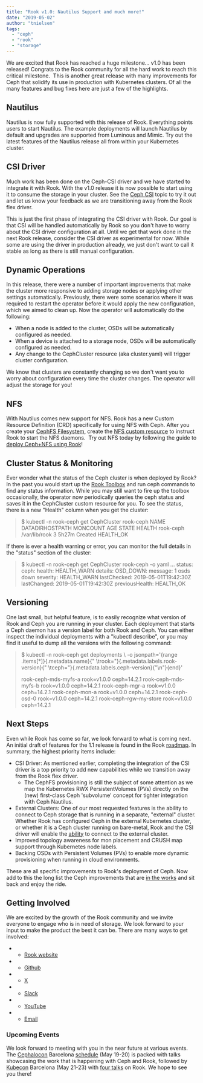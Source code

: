 ```yaml
---
title: "Rook v1.0: Nautilus Support and much more!"
date: "2019-05-02"
author: "tnielsen"
tags:
  - "ceph"
  - "rook"
  - "storage"
---
```


We are excited that Rook has reached a huge milestone... v1.0 has been released! Congrats to the Rook community for all the hard work to reach this critical milestone.  This is another great release with many improvements for Ceph that solidify its use in production with Kubernetes clusters. Of all the many features and bug fixes here are just a few of the highlights.

## Nautilus

Nautilus is now fully supported with this release of Rook. Everything points users to start Nautilus. The example deployments will launch Nautilus by default and upgrades are supported from Luminous and Mimic. Try out the latest features of the Nautilus release all from within your Kubernetes cluster.

## CSI Driver

Much work has been done on the Ceph-CSI driver and we have started to integrate it with Rook. With the v1.0 release it is now possible to start using it to consume the storage in your cluster. See the [Ceph CSI](https://rook.io/docs/rook/v1.0/ceph-csi-drivers.html) topic to try it out and let us know your feedback as we are transitioning away from the Rook flex driver.

This is just the first phase of integrating the CSI driver with Rook. Our goal is that CSI will be handled automatically by Rook so you don't have to worry about the CSI driver configuration at all. Until we get that work done in the next Rook release, consider the CSI driver as experimental for now. While some are using the driver in production already, we just don't want to call it stable as long as there is still manual configuration.

## Dynamic Operations

In this release, there were a number of important improvements that make the cluster more responsive to adding storage nodes or applying other settings automatically. Previously, there were some scenarios where it was required to restart the operator before it would apply the new configuration, which we aimed to clean up. Now the operator will automatically do the following:

- When a node is added to the cluster, OSDs will be automatically configured as needed.
- When a device is attached to a storage node, OSDs will be automatically configured as needed.
- Any change to the CephCluster resource (aka cluster.yaml) will trigger cluster configuration.

We know that clusters are constantly changing so we don't want you to worry about configuration every time the cluster changes. The operator will adjust the storage for you!

## NFS

With Nautilus comes new support for NFS. Rook has a new Custom Resource Definition (CRD) specifically for using NFS with Ceph. After you create your [CephFS Filesystem](https://rook.io/docs/rook/v1.0/ceph-filesystem.html), create the [NFS custom resource](https://rook.io/docs/rook/v1.0/ceph-nfs-crd.html) to instruct Rook to start the NFS daemons.  Try out NFS today by following the guide to [deploy Ceph+NFS using Rook](https://ceph.com/community/deploying-a-cephnfs-server-cluster-with-rook/)!

## Cluster Status & Monitoring

Ever wonder what the status of the Ceph cluster is when deployed by Rook? In the past you would start up the [Rook Toolbox](https://rook.io/docs/rook/v1.0/ceph-toolbox.html) and run ceph commands to find any status information. While you may still want to fire up the toolbox occasionally, the operator now periodically queries the ceph status and saves it in the CephCluster custom resource for you. To see the status, there is a new "Health" column when you get the cluster:

> $ kubectl -n rook-ceph get CephCluster rook-ceph
> NAME DATADIRHOSTPATH MONCOUNT AGE STATE HEALTH
> rook-ceph /var/lib/rook 3 5h27m Created HEALTH_OK

If there is ever a health warning or error, you can monitor the full details in the "status" section of the cluster:

> $ kubectl -n rook-ceph get CephCluster rook-ceph -o yaml
> ...
> status:
> ceph:
> health: HEALTH_WARN details:
> OSD_DOWN:
> message: 1 osds down
> severity: HEALTH_WARN
> lastChecked: 2019-05-01T19:42:30Z
> lastChanged: 2019-05-01T19:42:30Z previousHealth: HEALTH_OK

## Versioning

One last small, but helpful feature, is to easily recognize what version of Rook and Ceph you are running in your cluster. Each deployment that starts a Ceph daemon has a version label for both Rook and Ceph. You can either inspect the individual deployments with a "kubectl describe", or you may find it useful to dump all the versions with the following command:

> $ kubectl -n rook-ceph get deployments \\
> -o jsonpath='{range .items\[\*\]}{.metadata.name}{" \\trook="}{.metadata.labels.rook-version}{" \\tceph="}{.metadata.labels.ceph-version}{"\\n"}{end}'
>
> rook-ceph-mds-myfs-a rook=v1.0.0 ceph=14.2.1
> rook-ceph-mds-myfs-b rook=v1.0.0 ceph=14.2.1
> rook-ceph-mgr-a rook=v1.0.0 ceph=14.2.1
> rook-ceph-mon-a rook=v1.0.0 ceph=14.2.1
> rook-ceph-osd-0 rook=v1.0.0 ceph=14.2.1
> rook-ceph-rgw-my-store rook=v1.0.0 ceph=14.2.1

## Next Steps

Even while Rook has come so far, we look forward to what is coming next. An initial draft of features for the 1.1 release is found in the Rook [roadmap](https://github.com/rook/rook/blob/master/ROADMAP.md). In summary, the highest priority items include:

- CSI Driver: As mentioned earlier, completing the integration of the CSI driver is a top priority to add new capabilities while we transition away from the Rook flex driver.
  - The CephFS provisioning is still the subject of some attention as we map the Kubernetes RWX PersistentVolumes (PVs) directly on the (new) first-class Ceph 'subvolume' concept for tighter integration with Ceph Nautilus.
- External Clusters: One of our most requested features is the ability to connect to Ceph storage that is running in a separate, "external" cluster. Whether Rook has configured Ceph in the external Kubernetes cluster, or whether it is a Ceph cluster running on bare-metal, Rook and the CSI driver will enable the [ability](https://github.com/rook/rook/blob/master/design/ceph-external-cluster.md) to connect to the external cluster.
- Improved topology awareness for mon placement and CRUSH map support through Kubernetes node labels.
- Backing OSDs with Persistent Volumes (PVs) to enable more dynamic provisioning when running in cloud environments.

These are all specific improvements to Rook's deployment of Ceph. Now add to this the long list the Ceph improvements that are [in the works](https://tracker.ceph.com/projects/ceph/roadmap) and sit back and enjoy the ride.

## Getting Involved

We are excited by the growth of the Rook community and we invite everyone to engage who is in need of storage. We look forward to your input to make the product the best it can be. There are many ways to get involved:

- - [Rook website](https://rook.io/)

- - [Github](https://github.com/rook/rook)

- - [X](https://x.com/rook_io)

- - [Slack](https://slack.rook.io)

- - [YouTube](https://www.youtube.com/channel/UCa7kFUSGO4NNSJV8MJVlJAA)

- - [Email](mailto:info@rook.io)

### Upcoming Events

We look forward to meeting with you in the near future at various events. The [Cephalocon](https://ceph.com/cephalocon/barcelona-2019/) Barcelona [schedule](https://ceph.com/cephalocon/barcelona-2019/cephalocon-2019-barcelona-schedule/) (May 19-20) is packed with talks showcasing the work that is happening with Ceph and Rook, followed by [Kubecon](https://events.linuxfoundation.org/events/kubecon-cloudnativecon-europe-2019) Barcelona (May 21-23) with [four talks](https://events.linuxfoundation.org/events/kubecon-cloudnativecon-europe-2019/schedule) on Rook. We hope to see you there!
